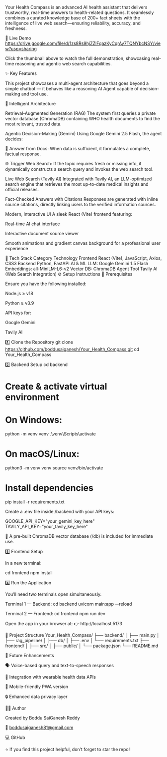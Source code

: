 Your Health Compass is an advanced AI health assistant that delivers trustworthy, real-time answers to health-related questions.
It seamlessly combines a curated knowledge base of 200+ fact sheets with the intelligence of live web search—ensuring reliability, accuracy, and freshness.

🎥 Live Demo
https://drive.google.com/file/d/1zs8Rs9hjZZlFqazKyCqrAy7TQNYbcNSY/view?usp=sharing

Click the thumbnail above to watch the full demonstration, showcasing real-time reasoning and agentic web search capabilities.

✨ Key Features

This project showcases a multi-agent architecture that goes beyond a simple chatbot — it behaves like a reasoning AI Agent capable of decision-making and tool use.

🧩 Intelligent Architecture

Retrieval-Augmented Generation (RAG)
The system first queries a private vector database (ChromaDB) containing WHO health documents to find the most relevant, trusted data.

Agentic Decision-Making (Gemini)
Using Google Gemini 2.5 Flash, the agent decides:

🧠 Answer from Docs: When data is sufficient, it formulates a complete, factual response.

🌐 Trigger Web Search: If the topic requires fresh or missing info, it dynamically constructs a search query and invokes the web search tool.

Live Web Search (Tavily AI)
Integrated with Tavily AI, an LLM-optimized search engine that retrieves the most up-to-date medical insights and official releases.

Fact-Checked Answers with Citations
Responses are generated with inline source citations, directly linking users to the verified information sources.

Modern, Interactive UI
A sleek React (Vite) frontend featuring:

Real-time AI chat interface

Interactive document source viewer

Smooth animations and gradient canvas background for a professional user experience

🧠 Tech Stack
Category	Technology
Frontend	React (Vite), JavaScript, Axios, CSS3
Backend	Python, FastAPI
AI & ML	LLM: Google Gemini 1.5 Flash
Embeddings: all-MiniLM-L6-v2
Vector DB: ChromaDB
Agent Tool	Tavily AI (Web Search Integration)
⚙️ Setup Instructions
🔑 Prerequisites

Ensure you have the following installed:

Node.js ≥ v18

Python ≥ v3.9

API keys for:

Google Gemini

Tavily AI

1️⃣ Clone the Repository
git clone https://github.com/boddusaiganesh/Your_Health_Compass.git
cd Your_Health_Compass

2️⃣ Backend Setup
cd backend

# Create & activate virtual environment
# On Windows:
python -m venv venv
.\venv\Scripts\activate

# On macOS/Linux:
python3 -m venv venv
source venv/bin/activate

# Install dependencies
pip install -r requirements.txt


Create a .env file inside /backend with your API keys:

GOOGLE_API_KEY="your_gemini_key_here"
TAVILY_API_KEY="your_tavily_key_here"


🧩 A pre-built ChromaDB vector database (/db) is included for immediate use.

3️⃣ Frontend Setup

In a new terminal:

cd frontend
npm install

4️⃣ Run the Application

You’ll need two terminals open simultaneously.

Terminal 1 — Backend:
cd backend
uvicorn main:app --reload

Terminal 2 — Frontend:
cd frontend
npm run dev


Open the app in your browser at:
👉 http://localhost:5173

📁 Project Structure
Your_Health_Compass/
├── backend/
│   ├── main.py
│   ├── rag_pipeline/
│   ├── db/
│   ├── .env
│   └── requirements.txt
├── frontend/
│   ├── src/
│   ├── public/
│   └── package.json
└── README.md

🧬 Future Enhancements

🗣️ Voice-based query and text-to-speech responses

🧩 Integration with wearable health data APIs

📱 Mobile-friendly PWA version

🔒 Enhanced data privacy layer

👨‍💻 Author

Created by Boddu SaiGanesh Reddy

📧 boddusaiganesh81@gmail.com

💻 GitHub

⭐ If you find this project helpful, don’t forget to star the repo!
